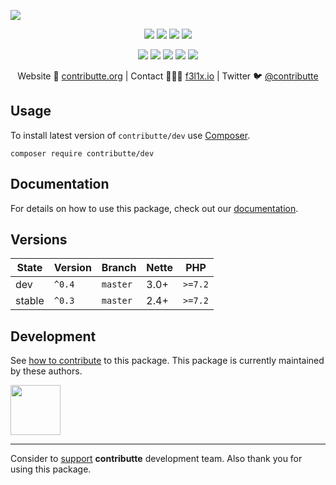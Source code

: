 ![](https://heatbadger.now.sh/github/readme/contributte/dev/)

<p align=center>
  <a href="https://github.com/contributte/dev/actions"><img src="https://badgen.net/github/checks/contributte/dev/master?cache=300"></a>
  <a href="https://coveralls.io/r/contributte/dev"><img src="https://badgen.net/coveralls/c/github/contributte/dev?cache=300"></a>
  <a href="https://packagist.org/packages/contributte/dev"><img src="https://badgen.net/packagist/dm/contributte/dev"></a>
  <a href="https://packagist.org/packages/contributte/dev"><img src="https://badgen.net/packagist/v/contributte/dev"></a>
</p>
<p align=center>
  <a href="https://packagist.org/packages/contributte/dev"><img src="https://badgen.net/packagist/php/contributte/dev"></a>
  <a href="https://github.com/contributte/dev"><img src="https://badgen.net/github/license/contributte/dev"></a>
  <a href="https://bit.ly/ctteg"><img src="https://badgen.net/badge/support/gitter/cyan"></a>
  <a href="https://bit.ly/cttfo"><img src="https://badgen.net/badge/support/forum/yellow"></a>
  <a href="https://contributte.org/partners.html"><img src="https://badgen.net/badge/sponsor/donations/F96854"></a>
</p>

<p align=center>
Website 🚀 <a href="https://contributte.org">contributte.org</a> | Contact 👨🏻‍💻 <a href="https://f3l1x.io">f3l1x.io</a> | Twitter 🐦 <a href="https://twitter.com/contributte">@contributte</a>
</p>

## Usage

To install latest version of `contributte/dev` use [Composer](https://getcomposer.com).

```
composer require contributte/dev
```

## Documentation

For details on how to use this package, check out our [documentation](.docs).

## Versions

| State       | Version | Branch   | Nette  | PHP     |
|-------------|---------|----------|--------|---------|
| dev         | `^0.4`  | `master` | 3.0+   | `>=7.2` |
| stable      | `^0.3`  | `master` | 2.4+   | `>=7.2` |


## Development

See [how to contribute](https://contributte.org) to this package. This package is currently maintained by these authors.

<a href="https://github.com/f3l1x">
    <img width="80" height="80" src="https://avatars2.githubusercontent.com/u/538058?v=3&s=80">
</a>

-----

Consider to [support](https://contributte.com/partners) **contributte** development team.
Also thank you for using this package.
